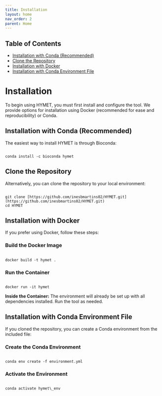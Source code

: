 ```yaml
---
title: Installation
layout: home
nav_order: 2
parent: Home
---
```


## Table of Contents
- [Installation with Conda (Recommended)](#1-installation-with-conda-recommended)
- [Clone the Repository](#2-clone-the-repository)
- [Installation with Docker](#3-installation-with-docker)
- [Installation with Conda Environment File](#4-installation-with-conda-environment-file)

# Installation

To begin using HYMET, you must first install and configure the tool. We provide options for installation using Docker (recommended for ease and reproducibility) or Conda.

## Installation with Conda (Recommended)

The easiest way to install HYMET is through Bioconda:

```

conda install -c bioconda hymet

```

## Clone the Repository

Alternatively, you can clone the repository to your local environment:

```

git clone [https://github.com/inesbmartins02/HYMET.git](https://github.com/inesbmartins02/HYMET.git)
cd HYMET

```

## Installation with Docker

If you prefer using Docker, follow these steps:

### Build the Docker Image

```

docker build -t hymet .

```

### Run the Container

```

docker run -it hymet

```

**Inside the Container:** The environment will already be set up with all dependencies installed. Run the tool as needed.

## Installation with Conda Environment File

If you cloned the repository, you can create a Conda environment from the included file:

### Create the Conda Environment

```

conda env create -f environment.yml

```

### Activate the Environment

```

conda activate hymet\_env

```
